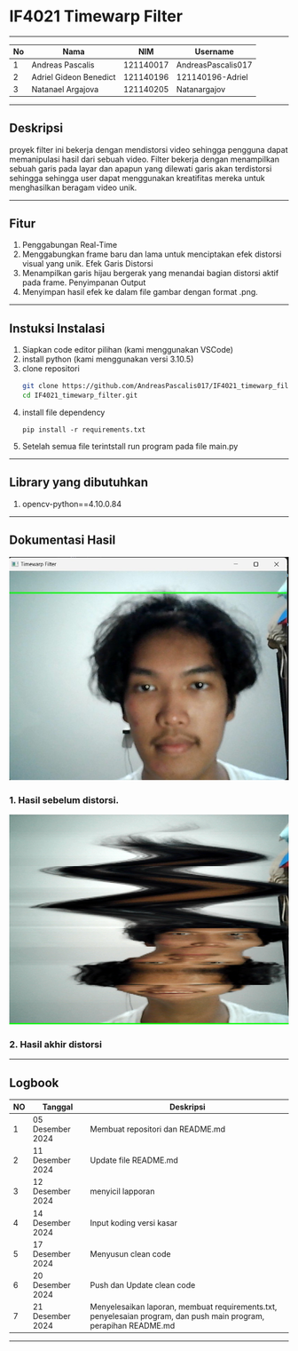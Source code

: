 # **IF4021 Timewarp Filter**

---

| No | Nama                | NIM        |  Username  |
|----|---------------------|------------|------------|
| 1  | Andreas Pascalis | 121140017   | AndreasPascalis017 |
| 2  | Adriel Gideon Benedict| 121140196  |   121140196-Adriel       |
| 3  | Natanael Argajova    | 121140205 | Natanargajov  |

---

## **Deskripsi**
proyek filter ini bekerja dengan mendistorsi video sehingga pengguna dapat memanipulasi hasil dari sebuah video. Filter bekerja dengan menampilkan sebuah garis pada layar  dan apapun yang dilewati garis akan terdistorsi sehingga sehingga user dapat menggunakan kreatifitas mereka untuk menghasilkan beragam video unik.

---

## Fitur 
1. Penggabungan Real-Time
2. Menggabungkan frame baru dan lama untuk menciptakan efek distorsi visual yang unik.
Efek Garis Distorsi
3. Menampilkan garis hijau bergerak yang menandai bagian distorsi aktif pada frame.
Penyimpanan Output
4. Menyimpan hasil efek ke dalam file gambar dengan format .png.

---
## **Instuksi Instalasi**
1. Siapkan code editor pilihan (kami menggunakan VSCode)
2. install python (kami menggunakan versi 3.10.5)
3. clone repositori
    ```bash
    git clone https://github.com/AndreasPascalis017/IF4021_timewarp_filter.git
    cd IF4021_timewarp_filter.git
    ```
4. install file dependency 
    ```
    pip install -r requirements.txt
    ```
5. Setelah semua file terintstall run program pada file main.py
---

## **Library yang dibutuhkan**
1. opencv-python==4.10.0.84

---

## **Dokumentasi Hasil**
![Atan_Pictures](./Atan_Pictures/before_program.jpg)
### 1. Hasil sebelum distorsi.

![Atan_Pictures](./Atan_Pictures/after_program.png)
### 2. Hasil akhir distorsi


---
## **Logbook**
|NO| Tanggal | Deskripsi|
|--|---------|----------|
|1 | 05 Desember 2024 | Membuat repositori dan README.md|
|2 | 11 Desember 2024 | Update file README.md |
|3 | 12 Desember 2024 | menyicil lapporan |
|4 | 14 Desember 2024 | Input koding versi kasar |
|5 | 17 Desember 2024 | Menyusun clean code |
|6 | 20 Desember 2024 | Push dan Update clean code |
|7 | 21 Desember 2024 | Menyelesaikan laporan, membuat requirements.txt, penyelesaian program, dan push main program, perapihan README.md|
                 
---
